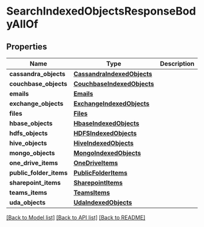 # SearchIndexedObjectsResponseBodyAllOf


## Properties
Name | Type | Description | Notes
------------ | ------------- | ------------- | -------------
**cassandra_objects** | [**CassandraIndexedObjects**](CassandraIndexedObjects.md) |  | [optional] 
**couchbase_objects** | [**CouchbaseIndexedObjects**](CouchbaseIndexedObjects.md) |  | [optional] 
**emails** | [**Emails**](Emails.md) |  | [optional] 
**exchange_objects** | [**ExchangeIndexedObjects**](ExchangeIndexedObjects.md) |  | [optional] 
**files** | [**Files**](Files.md) |  | [optional] 
**hbase_objects** | [**HbaseIndexedObjects**](HbaseIndexedObjects.md) |  | [optional] 
**hdfs_objects** | [**HDFSIndexedObjects**](HDFSIndexedObjects.md) |  | [optional] 
**hive_objects** | [**HiveIndexedObjects**](HiveIndexedObjects.md) |  | [optional] 
**mongo_objects** | [**MongoIndexedObjects**](MongoIndexedObjects.md) |  | [optional] 
**one_drive_items** | [**OneDriveItems**](OneDriveItems.md) |  | [optional] 
**public_folder_items** | [**PublicFolderItems**](PublicFolderItems.md) |  | [optional] 
**sharepoint_items** | [**SharepointItems**](SharepointItems.md) |  | [optional] 
**teams_items** | [**TeamsItems**](TeamsItems.md) |  | [optional] 
**uda_objects** | [**UdaIndexedObjects**](UdaIndexedObjects.md) |  | [optional] 

[[Back to Model list]](../README.md#documentation-for-models) [[Back to API list]](../README.md#documentation-for-api-endpoints) [[Back to README]](../README.md)


